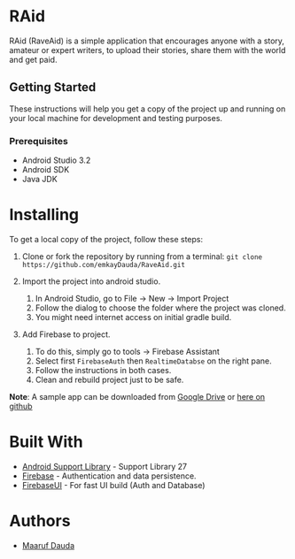 # RAid
RAid (RaveAid) is a simple application that encourages anyone with a story, amateur or expert writers,
to upload their stories, share them with the world and get paid.

## Getting Started

These instructions will help you get a copy of the project up and running on your local machine for development and 
testing purposes. 

### Prerequisites
  * Android Studio 3.2
  * Android SDK 
  * Java JDK
  
# Installing
To get a local copy of the project, follow these steps:
1. Clone or fork the repository by running from a terminal:
`git clone https://github.com/emkayDauda/RaveAid.git`

2. Import the project into android studio.
    1. In Android Studio, go to File -> New -> Import Project
    2. Follow the dialog to choose the folder where the project was cloned.
    3. You might need internet access on initial gradle build. 

3. Add Firebase to project.
    1. To do this, simply go to tools -> Firebase Assistant
    2. Select first `FirebaseAuth` then `RealtimeDatabse` on the right pane.
    3. Follow the instructions in both cases.
    4. Clean and rebuild project just to be safe.
    
**Note**: A sample app can be downloaded from [Google Drive](https://docs.google.com/uc?export=download&id=1gitDbJJryNb3ICep4qTDfBfxdcXB99Ma)
or [here on github](https://github.com/emkayDauda/RaveAid/blob/master/app-debug.apk)
    
# Built With
* [Android Support Library](https://developer.android.com/topic/libraries/support-library/revisions) - Support Library 27
* [Firebase](https://firebase.google.com/) - Authentication and data persistence.
* [FirebaseUI](https://github.com/firebase/FirebaseUI-Android) - For fast UI build (Auth and Database)

# Authors
* [Maaruf Dauda](https://github.com/emkayDauda)